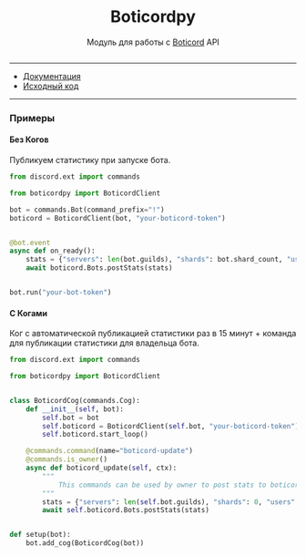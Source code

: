 <h1 align="center">Boticordpy</h1>

<p align="center">Модуль для работы с <a href="https://boticord.top/">Boticord</a> API</p>

<p align="center">

<img src="https://img.shields.io/pypi/dm/boticordpy" alt="">
</p>

---
* [Документация](https://boticordpy.readthedocs.io/)
* [Исходный код](https://github.com/grey-cat-1908/boticordpy)
---

### Примеры

#### Без Когов
Публикуем статистику при запуске бота.

```Python
from discord.ext import commands

from boticordpy import BoticordClient

bot = commands.Bot(command_prefix="!")
boticord = BoticordClient(bot, "your-boticord-token")


@bot.event
async def on_ready():
    stats = {"servers": len(bot.guilds), "shards": bot.shard_count, "users": len(bot.users)}
    await boticord.Bots.postStats(stats)


bot.run("your-bot-token")
```

#### С Когами

Ког с автоматической публикацией статистики раз в 15 минут + команда для публикации статистики для владельца бота.

```python
from discord.ext import commands

from boticordpy import BoticordClient


class BoticordCog(commands.Cog):
    def __init__(self, bot):
        self.bot = bot
        self.boticord = BoticordClient(self.bot, "your-boticord-token")
        self.boticord.start_loop()

    @commands.command(name="boticord-update")
    @commands.is_owner()
    async def boticord_update(self, ctx):
        """
            This commands can be used by owner to post stats to boticord
        """
        stats = {"servers": len(self.bot.guilds), "shards": 0, "users": len(self.bot.users)}
        await self.boticord.Bots.postStats(stats)


def setup(bot):
    bot.add_cog(BoticordCog(bot))

```
